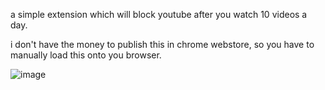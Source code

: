 a simple extension which will block youtube after you watch 10 videos a day.

i don't have the money to publish this in chrome webstore,
so you have to manually load this onto you browser.

![image](https://github.com/user-attachments/assets/aa9f06d4-397e-4e5f-a014-8bc59ac72641)

